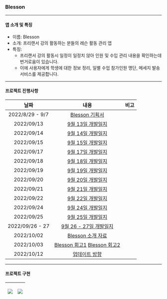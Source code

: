 ### Blesson

------

#### 앱 소개 및 특징

- 이름: Blesson
- 소개: 프리랜서 강의 활동하는 분들의 레슨 활동 관리 앱
- 특징:
  - 프리랜서 강의 활동시 일정이 일정치 않아 인원 및 수입 관리 내용을 확인하는데 번거로움이 있습니다.
  - 이에 사용자에게 학생에 대한 정보 정리, 일별 수업 참가인원 명단, 메세지 발송 서비스를 제공합니다.

------

#### 프로젝트 진행사항

|      날짜       |                             내용                             | 비고 |
| :-------------: | :----------------------------------------------------------: | :--: |
| 2022/8/29 - 9/7 | [Blesson 기획서](https://inframince.notion.site/Blesson-233ae1fefdae4720b1cbf1eff2968b17) |      |
|   2022/09/13    | [9월 13일 개발일지](https://inframince.notion.site/2022-09-13-bd317099c67b46d1aaf985557ebff9e8) |      |
|   2022/09/14    | [9월 14일 개발일지](https://inframince.notion.site/2022-09-14-b97fed9efad44b2194f47d1790c94c6c) |      |
|   2022/09/15    | [9월 15일 개발일지](https://inframince.notion.site/2022-09-15-b97fed9efad44b2194f47d1790c94c6c) |      |
|   2022/09/17    | [9월 17일 개발일지](https://inframince.notion.site/2022-09-17-b97fed9efad44b2194f47d1790c94c6c) |      |
|   2022/09/18    | [9월 18일 개발일지](https://inframince.notion.site/2022-09-18-b97fed9efad44b2194f47d1790c94c6c) |      |
|   2022/09/19    | [9월 19일 개발일지](https://inframince.notion.site/2022-09-19-b97fed9efad44b2194f47d1790c94c6c) |      |
|   2022/09/20    | [9월 20일 개발일지](https://inframince.notion.site/2022-09-20-b97fed9efad44b2194f47d1790c94c6c) |      |
|   2022/09/21    | [9월 21일 개발일지](https://inframince.notion.site/2022-09-21-b97fed9efad44b2194f47d1790c94c6c) |      |
|   2022/09/22    | [9월 22일 개발일지](https://inframince.notion.site/2022-09-22-b97fed9efad44b2194f47d1790c94c6c) |      |
|   2022/09/24    | [9월 24일 개발일지](https://inframince.notion.site/2022-09-24-a6c961ac88c749349cfe8b22996827eb) |      |
|   2022/09/25    | [9월 25일 개발일지](https://inframince.notion.site/2022-09-25-a6c961ac88c749349cfe8b22996827eb) |      |
| 2022/09/26 - 27 | [9월 26 - 27일 개발일지](https://inframince.notion.site/2022-09-26-27-a4d1cb8ab76442d088b35173538f429e) |      |
|   2022/10/02    | [Blesson 소개 자료](https://inframince.notion.site/Blesson-974a53bf6d47477dbc2db0501b0507ad) |      |
|   2022/10/03    | [Blesson 회고1](https://inframince.notion.site/2022-10-02-927b9b411dfa4e03a70fb3f394dd5fa2) [Blesson 회고2](https://velog.io/@hii5074/Blesson-%EA%B0%9C%EB%B0%9C-%ED%9A%8C%EA%B3%A0) |      |
|   2022/10/12    | [업데이트 방향](https://inframince.notion.site/Blesson-243f233a12ba4f099d926872479b76eb) |      |



------

#### 프로젝트 구현

| <p align = "center"><img src = "https://user-images.githubusercontent.com/84652513/193572589-aaf84b6e-55a6-4c71-bf89-dd36dd12a8b6.gif"></p> | <p align="center"><img src="https://user-images.githubusercontent.com/84652513/193572863-01bfc8b7-9f5a-4ea8-b239-1644b685d303.gif"></p> |
| :----------------------------------------------------------: | :----------------------------------------------------------: |

